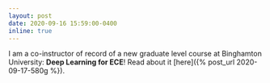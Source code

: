 ```yaml
---
layout: post
date: 2020-09-16 15:59:00-0400
inline: true
---
```


I am a co-instructor of record of a new graduate level course at Binghamton University: **Deep Learning for ECE**! Read about it [here]({% post_url 2020-09-17-580g %}).